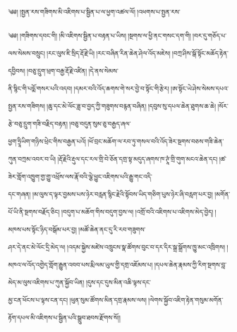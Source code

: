 ﻿  
༄༅། །སྤྱན་རས་གཟིགས་མི་འཇིགས་པ་སྦྱིན་པ་ལ་ཕྱག་འཚལ་ལོ། །འཕགས་པ་སྤྱན་རས་  
  
༄༅། །གཟིགས་དབང་གི། །མི་འཇིགས་སྦྱིན་པ་བརྟན་པ་ཡིས། །སྔགས་ལ་ཕྱི་ནང་གསང་དག་གི། །བར་དུ་གཅོད་པ་ལས་སེམས་བསྲུང། །རང་ལུས་ཇི་སྲིད་རྡོ་རྗེ་ཡི། །རང་བཞིན་རིན་ཆེན་ཤེལ་འོད་མཇེས། །བཀྲ་ཤིས་སྒོ་སྟོང་མཆོད་རྟེན་དབྱིབས། །བཅུ་དྲུག་ཕྲག་བརྒྱ་རྡོ་རྗེ་འཛིན། །དེ་ནས་སེམས་  
ནི་སྙིང་གི་པདྨོ་གསར་པའི་འདབ། །དམར་བའི་འོད་ཆགས་གེ་སར་བྱེ་བ་སྟོང་གི་རྩེར། །ཨ་སྟོང་ཡེ་ཤེས་སེམས་དཔའ་སྤྱན་རས་གཟིགས། །ཆུ་དང་མེ་ལོང་ཟླ་བ་བྱད་ཀྱི་གཟུགས་བརྙན་བཞིན། །དབུས་སུ་དཔལ་ཆེན་ཐུགས་ཆ་ཆེ། །སོར་རྩེ་བཅུ་དྲུག་གཟི་བརྗིད་བརྟན། །བཅུ་བདུན་སུམ་ཅུ་བརྒྱད་ཞལ་  
ཕྱག་ཧྲཱིཡིག་གཉིས་ཕྲེང་གིས་བརྒྱན་པའོ། །ཕོ་བྲང་མཆོག་ལ་རབ་ཏུ་གསལ་བའི་འོད་ཟེར་སྔགས་བཅས་གཟི་ཆེན་ཀུན་བཀྲམ་འབར་བ་ཡི། །རྡོ་རྗེའི་རྡུལ་དང་རལ་གྲི་བེ་ཅོན་དགྲ་སྟ་མདུད་ཞགས་ཁ་ཊཱཾ་གྲི་གུག་མངའ་ཆེན་དང། །ཚ་ཟེར་གློག་འཁྱུག་གྱ་གྱུ་འཕྲོས་ལས་རྣོ་བའི་ལྕེ་ཕྱུང་འཇིགས་པའི་རྒྱུ་གང་འདི་  
དང་གཞན། །མ་ལུས་ད་ལྟར་བྱམས་པས་ཉེར་བརླན་སྙིང་རྗེའི་སྟོབས་ཡིད་གཅིག་པུས་ཉེར་ཞི་བརླག་པར་བྱ། །མགོན་པོ་ཡི་ནི་སྔགས་བརྗོད་ཅིང། །བདུག་པ་མཆོག་གིས་བདུག་བྱས་ལ། །འགྲོ་བའི་འཇིགས་པ་འཇིགས་མེད་བྱེད། །མཁས་པས་སྟོང་ཉིད་བསྒོམ་པར་བྱ། །མཚོ་ཆེན་ནང་དུ་རི་རབ་གཟུགས་  
ཤར་དེ་ནང་མེ་ལོང་དྲི་མེད་ལ། །འདམ་སྐྱེས་མཛེས་འཁྲུངས་སྣ་ཚོགས་བུང་བ་དར་དིར་སྒྲ་སྒྲོགས་ཁྱུ་མང་འཁྲིགས། །མཁའ་ལ་འོད་འགྱེད་གློག་རྒྱུན་འབབ་པས་རྨི་ལམ་ཡུལ་གྱི་དགྲ་འཇོམས་པ། །དཔལ་ཆེན་རྣམས་ཀྱི་རིག་སྔགས་བླ་མེད་མ་ལུས་འཇིགས་པ་ཀུན་སྐྱོབ་ཡིན། །དུས་དང་དུས་མིན་འཆི་ལྟས་དང་  
མྱ་ངན་ཕོངས་པ་ལྟས་ངན་དང། །ཕུན་སུམ་ཚོགས་མིན་དགྲ་རྣམས་ལས། །ལེགས་སྐྱོབ་འཇིག་རྟེན་གསུམ་མགོན་རྟོག་དཔལ་མི་འཇིགས་པ་སྦྱིན་པའི་སྒྲུབ་ཐབས་རྫོགས་སོ།།  
  
  
